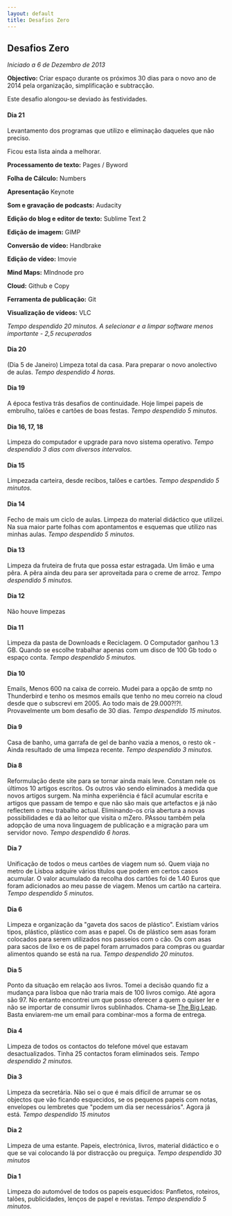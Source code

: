```yaml
---
layout: default
title: Desafios Zero
---
```

## Desafios Zero

*Iniciado a 6 de Dezembro de 2013* 

**Objectivo:** Criar espaço durante os próximos 30 dias para o novo ano de 2014 pela organização, simplificação e subtracção.

Este desafio alongou-se deviado às festividades. 

#### Dia 21 

Levantamento dos programas que utilizo e eliminação daqueles que não preciso.

Ficou esta lista ainda a melhorar.

**Processamento de texto:** Pages / Byword

**Folha de Cálculo:** Numbers 

**Apresentação** Keynote

**Som e gravação de podcasts:** Audacity

**Edição do blog e editor de texto:** Sublime Text 2

**Edição de imagem:** GIMP

**Conversão de vídeo:** Handbrake

**Edição de vídeo:** Imovie

**Mind Maps:** MIndnode pro

**Cloud:** Github e Copy

**Ferramenta de publicação:** Git

**Visualização de vídeos:** VLC

*Tempo despendido 20 minutos. A selecionar e a limpar software menos importante - 2,5 recuperados*

#### Dia 20

(Dia 5 de Janeiro) Limpeza total da casa. Para preparar o novo anolectivo de aulas. *Tempo despendido 4 horas.*

#### Dia 19 

A época festiva trás desafios de continuidade. Hoje limpei papeis de embrulho, talões e cartões de boas festas.  *Tempo despendido 5 minutos.*

#### Dia 16, 17, 18

Limpeza do computador e upgrade para novo sistema operativo. *Tempo despendido 3 dias com diversos intervalos.*

#### Dia 15 

Limpezada carteira, desde recibos, talões e cartões. *Tempo despendido 5 minutos.*

#### Dia 14

Fecho de mais um ciclo de aulas. Limpeza do material didáctico que utilizei. Na sua maior parte folhas com apontamentos e esquemas que utilizo nas minhas aulas. *Tempo despendido 5 minutos.*

#### Dia 13 

Limpeza da fruteira de fruta que possa estar estragada. Um limão e uma pêra. A pêra ainda deu para ser aproveitada para o creme de arroz. *Tempo despendido 5 minutos.*

#### Dia 12 

Não houve limpezas 

#### Dia 11

Limpeza da pasta de Downloads e Reciclagem. O Computador ganhou 1.3 GB. Quando se escolhe trabalhar apenas com um disco de 100 Gb todo o espaço conta. *Tempo despendido 5 minutos.*

#### Dia 10

Emails, Menos 600 na caixa de correio. Mudei para a opção de smtp no Thunderbird e tenho os mesmos emails que tenho no meu correio na cloud desde que o subscrevi em 2005. Ao todo mais de 29.000?!?!. Provavelmente um bom desafio de 30 dias. *Tempo despendido 15 minutos.*

#### Dia 9 

Casa de banho, uma garrafa de gel de banho vazia a menos, o resto ok - Ainda resultado de uma limpeza recente. *Tempo despendido 3 minutos.* 

#### Dia 8

Reformulação deste site para se tornar ainda mais leve. Constam nele os últimos 10 artigos escritos. Os outros vão sendo eliminados à medida que novos artigos surgem. Na minha experiência é fácil acumular escrita e artigos que passam de tempo e que não são mais que artefactos e já não reflectem o meu trabalho actual. Eliminando-os cria abertura a novas possibilidades e dá ao leitor que visita o mZero. PAssou também pela adopção de uma nova linguagem de publicação e a migração para um servidor novo. *Tempo despendido 6 horas.* 
 
#### Dia 7 

Unificação de todos o meus cartões de viagem num só. Quem viaja no metro de Lisboa adquire vários títulos que podem em certos casos acumular. O valor acumulado da recolha dos cartões foi de 1.40 Euros que foram adicionados ao meu passe de viagem. Menos um cartão na carteira. *Tempo despendido 5 minutos.*

#### Dia 6

Limpeza e organização da "gaveta dos sacos de plástico". Existiam vários tipos, plástico, plástico com asas e papel. Os de plástico sem asas foram colocados para serem utilizados nos passeios com o cão. Os com asas para sacos de lixo e os de papel foram arrumados para compras ou guardar alimentos quando se está na rua. *Tempo despendido 20 minutos.*

#### Dia 5

Ponto da situação em relação aos livros. Tomei a decisão quando fiz a mudança para lisboa que não traria mais de 100 livros comigo. Até agora são 97. No entanto encontrei um que posso oferecer a quem o quiser ler e não se importar de consumir livros sublinhados. Chama-se [The Big Leap](http://www.amazon.co.uk/The-Big-Leap-Conquer-Hidden/dp/0061735361/ref=sr_1_1?ie=UTF8&qid=1386787035&sr=8-1&keywords=the+big+leap). Basta enviarem-me um email para combinar-mos a forma de entrega. 

#### Dia 4

Limpeza de todos os contactos do telefone móvel que estavam desactualizados. Tinha 25 contactos foram eliminados seis. *Tempo despendido 2 minutos.*

#### Dia 3

Limpeza da secretária. Não sei o que é mais difícil de arrumar se os objectos que vão ficando esquecidos,
se os pequenos papeis com notas, envelopes ou lembretes que "podem um dia ser necessários". Agora já está. *Tempo despendido 15 minutos*

#### Dia 2

Limpeza de uma estante. Papeis, electrónica, livros, material didáctico e o que se vai colocando lá por distracção ou preguiça. *Tempo despendido 30 minutos*

#### Dia 1

Limpeza do automóvel de todos os papeis esquecidos: Panfletos, roteiros, talões, publicidades, lenços de papel e revistas. *Tempo despendido 5 minutos.* 


